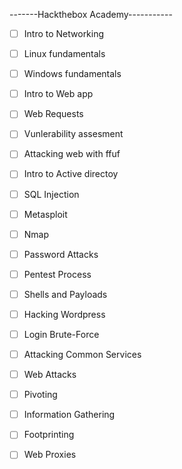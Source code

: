 -------Hackthebox Academy-----------
- [ ] Intro to Networking 
- [ ] Linux fundamentals
- [ ] Windows fundamentals
- [ ] Intro to Web app
- [ ] Web Requests 
- [ ] Vunlerability assesment 
- [ ] Attacking web with ffuf 
- [ ] Intro to Active directoy
- [ ] SQL Injection
- [ ] Metasploit 
- [ ] Nmap
- [ ] Password Attacks
- [ ] Pentest Process
- [ ] Shells and Payloads
- [ ] Hacking Wordpress
- [ ] Login Brute-Force
- [ ] Attacking Common Services
- [ ] Web Attacks 
- [ ] Pivoting 
- [ ] Information Gathering 
- [ ] Footprinting 
- [ ] Web Proxies

